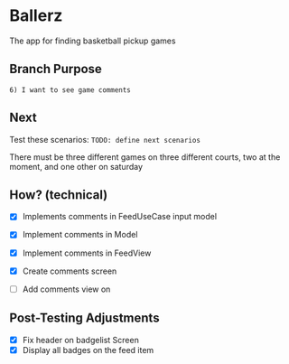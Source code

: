 # Ballerz
The app for finding basketball pickup games


## Branch Purpose
    6) I want to see game comments

## Next 
Test these scenarios:
    `TODO: define next scenarios` 
        

There must be three different games on three different courts, two at the moment, and one other on saturday


## How? (technical)
- [x] Implements comments in FeedUseCase input model
- [x] Implement comments in Model
- [x] Implement comments in FeedView
- [x] Create comments screen 
- [ ] Add comments view on 


## Post-Testing Adjustments
- [x] Fix header on badgelist Screen
- [x] Display all badges on the feed item